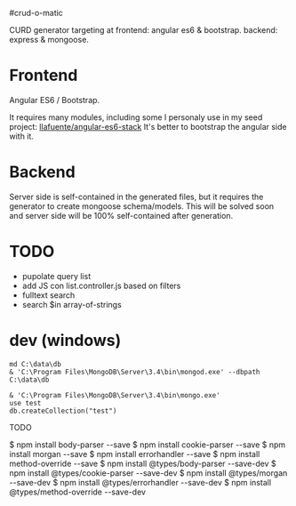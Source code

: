 #crud-o-matic

CURD generator targeting at frontend: angular es6 & bootstrap. backend: express & mongoose.

# Frontend

Angular ES6 / Bootstrap.

It requires many modules, including some I personaly use in my seed project:
[llafuente/angular-es6-stack](https://github.com/llafuente/angular-es6-stack)
It's better to bootstrap the angular side with it.

# Backend

Server side is self-contained in the generated files, but it requires the
generator to create mongoose schema/models. This will be solved soon
and server side will be 100% self-contained after generation.

# TODO

* pupolate query list
* add JS con list.controller.js based on filters
* fulltext search
* search $in array-of-strings


# dev (windows)

```
md C:\data\db
& 'C:\Program Files\MongoDB\Server\3.4\bin\mongod.exe' --dbpath C:\data\db

& 'C:\Program Files\MongoDB\Server\3.4\bin\mongo.exe'
use test
db.createCollection("test")
```



TODO

$ npm install body-parser --save
$ npm install cookie-parser --save
$ npm install morgan --save
$ npm install errorhandler --save
$ npm install method-override --save
$ npm install @types/body-parser --save-dev
$ npm install @types/cookie-parser --save-dev
$ npm install @types/morgan --save-dev
$ npm install @types/errorhandler --save-dev
$ npm install @types/method-override --save-dev
